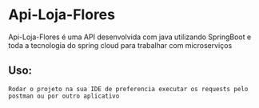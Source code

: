 # Api-Loja-Flores

Api-Loja-Flores é uma API desenvolvida com java utilizando SpringBoot e toda a tecnologia do spring cloud para trabalhar com microserviços

## Uso:
```
Rodar o projeto na sua IDE de preferencia executar os requests pelo postman ou por outro aplicativo
```
